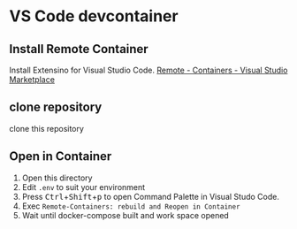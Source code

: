 # VS Code devcontainer

## Install Remote Container

Install Extensino for Visual Studio Code. 
[Remote - Containers - Visual Studio Marketplace](https://marketplace.visualstudio.com/items?itemName=ms-vscode-remote.remote-containers)

## clone repository

clone this repository

## Open in Container

1. Open this directory
2. Edit `.env` to suit your environment
3. Press <kbd>Ctrl</kbd>+<kbd>Shift</kbd>+<kbd>p</kbd> to open Command Palette in Visual Studo Code.
4. Exec `Remote-Containers: rebuild and Reopen in Container`
5. Wait until docker-compose built and work space opened